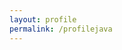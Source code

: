 ```yaml
---
layout: profile
permalink: /profilejava
---
```


<!-- page formatting is fetched from the layout -->
<!-- this is the new profile page -->